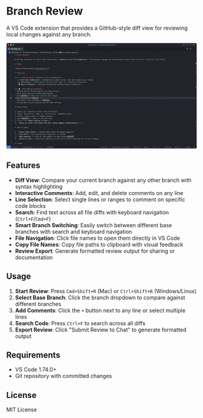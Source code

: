 # Branch Review

A VS Code extension that provides a GitHub-style diff view for reviewing local changes against any branch.

![Branch Review Demo](img/example.gif)

## Features

- **Diff View**: Compare your current branch against any other branch with syntax highlighting
- **Interactive Comments**: Add, edit, and delete comments on any line
- **Line Selection**: Select single lines or ranges to comment on specific code blocks
- **Search**: Find text across all file diffs with keyboard navigation (`Ctrl+F`/`Cmd+F`)
- **Smart Branch Switching**: Easily switch between different base branches with search and keyboard navigation
- **File Navigation**: Click file names to open them directly in VS Code
- **Copy File Names**: Copy file paths to clipboard with visual feedback
- **Review Export**: Generate formatted review output for sharing or documentation

## Usage

1. **Start Review**: Press `Cmd+Shift+R` (Mac) or `Ctrl+Shift+R` (Windows/Linux)
2. **Select Base Branch**: Click the branch dropdown to compare against different branches
3. **Add Comments**: Click the `+` button next to any line or select multiple lines
4. **Search Code**: Press `Ctrl+F` to search across all diffs
5. **Export Review**: Click "Submit Review to Chat" to generate formatted output

## Requirements

- VS Code 1.74.0+
- Git repository with committed changes

## License

MIT License
